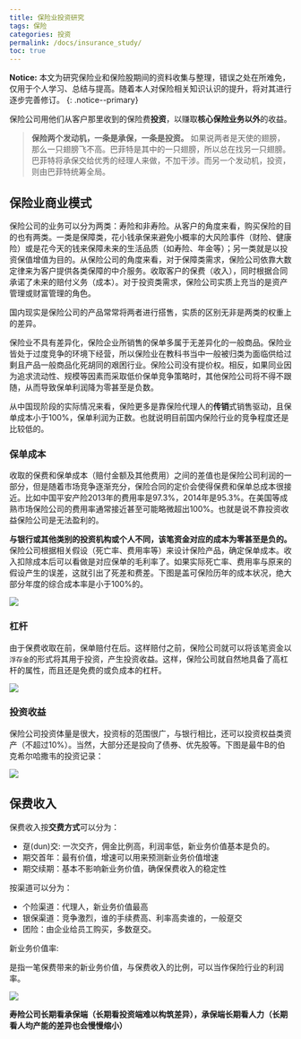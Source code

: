 ```yaml
---
title: 保险业投资研究
tags: 保险
categories: 投资
permalink: /docs/insurance_study/
toc: true
---
```


**Notice:** 本文为研究保险业和保险股期间的资料收集与整理，错误之处在所难免，仅用于个人学习、总结与提高。随着本人对保险相关知识认识的提升，将对其进行逐步完善修订。
{: .notice--primary}

保险公司用他们从客户那里收到的保险费**投资**，以赚取**核心保险业务以外**的收益。

> **保险两个发动机，一条是承保，一条是投资。** 如果说两者是天使的翅膀，那么一只翅膀飞不高。巴菲特是其中的一只翅膀，所以总在找另一只翅膀。巴菲特将承保交给优秀的经理人来做，不加干涉。而另一个发动机，投资，则由巴菲特统筹全局。

## 保险业商业模式

保险公司的业务可以分为两类：寿险和非寿险。从客户的角度来看，购买保险的目的也有两类。一类是保障类，花小钱承保来避免小概率的大风险事件（财险、健康险）或是花今天的钱来保障未来的生活品质（如寿险、年金等）；另一类就是以投资保值增值为目的。从保险公司的角度来看，对于保障类需求，保险公司依靠大数定律来为客户提供各类保障的中介服务。收取客户的保费（收入），同时根据合同承诺了未来的赔付义务（成本）。对于投资类需求，保险公司实质上充当的是资产管理或财富管理的角色。

国内现实是保险公司的产品常常将两者进行搭售，实质的区别无非是两类的权重上的差异。

保险业不具有差异化，保险企业所销售的保单多属于无差异化的一般商品。保险业皆处于过度竞争的环境下经营，所以保险业在教科书当中一般被归类为面临供给过剩且产品一般商品化死胡同的艰困行业。保险公司没有提价权。相反，如果同业因为追求流动性、规模等因素而采取低价保单竞争策略时，其他保险公司将不得不跟随，从而导致保单利润降为零甚至是负数。

从中国现阶段的实际情况来看，保险更多是靠保险代理人的**传销**式销售驱动，且保单成本小于100%，保单利润为正数。也就说明目前国内保险行业的竞争程度还是比较低的。

### 保单成本

收取的保费和保单成本（赔付金额及其他费用）之间的差值也是保险公司利润的一部分，但是随着市场竞争逐渐充分，保险合同的定价会使得保费和保单总成本很接近。比如中国平安产险2013年的费用率是97.3%，2014年是95.3%。在美国等成熟市场保险公司的费用率通常接近甚至可能略微超出100%。也就是说不靠投资收益保险公司是无法盈利的。

**与银行或其他类别的投资机构或个人不同，该笔资金对应的成本为零甚至是负的。** 保险公司根据相关假设（死亡率、费用率等）来设计保险产品，确定保单成本。收入扣除成本后可以看做是对应保单的毛利率了。如果实际死亡率、费用率与原来的假设产生的误差，这就引出了死差和费差。下图是盖可保险历年的成本状况，绝大部分年度的综合成本率是小于100%的。

![](https://xqimg.imedao.com/15a79a0b44c46143fdcc7260.png)

### 杠杆

由于保费收取在前，保单赔付在后。这样赔付之前，保险公司就可以将该笔资金以`浮存金`的形式将其用于投资，产生投资收益。这样，保险公司就自然地具备了高杠杆的属性，而且还是免费的或负成本的杠杆。

![](https://xqimg.imedao.com/15a79a5e4b346353fd3b44b0.png)

### 投资收益

保险公司投资体量是很大，投资标的范围很广，与银行相比，还可以投资权益类资产（不超过10%）。当然，大部分还是投向了债券、优先股等。下图是最牛B的伯克希尔哈撒韦的投资记录：

![](https://xqimg.imedao.com/15a79a7da8146373fe8a47e3.png)

## 保费收入

保费收入按**交费方式**可以分为：

- 趸(dun)交: 一次交齐，佣金比例高，利润率低，新业务价值基本是负的。
- 期交首年：最有价值，增速可以用来预测新业务价值增速
- 期交续期：基本不影响新业务价值，确保保费收入的稳定性

按渠道可以分为：

- 个险渠道：代理人，新业务价值最高
- 银保渠道：竞争激烈，谁的手续费高、利率高卖谁的，一般趸交
- 团险：由企业给员工购买，多数趸交。

新业务价值率:

  是指一笔保费带来的新业务价值，与保费收入的比例，可以当作保险行业的利润率。

![](https://xqimg.imedao.com/15e9cc2bb62bc7c3fe816223.png)


**寿险公司长期看承保端（长期看投资端难以构筑差异），承保端长期看人力（长期看人均产能的差异也会慢慢缩小）**

